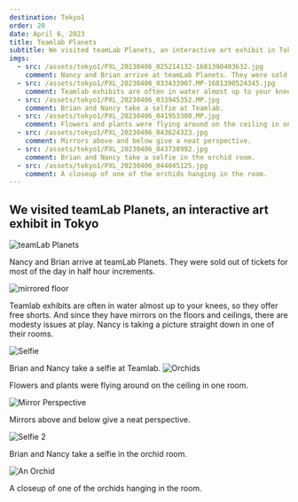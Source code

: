 ```yaml
---
destination: Tokyo1
order: 20
date: April 6, 2023
title: Teamlab Planets
subtitle: We visited teamLab Planets, an interactive art exhibit in Tokyo
imgs: 
  - src: /assets/tokyo1/PXL_20230406_025214132-1681390403632.jpg
    comment: Nancy and Brian arrive at teamLab Planets. They were sold out of tickets for most of the day in half hour increments.
  - src: /assets/tokyo1/PXL_20230406_033433907.MP-1681390524345.jpg
    comment: Teamlab exhibits are often in water almost up to your knees, so they offer free shorts. And since they have mirrors on the floors and ceilings, there are modesty issues at play. Nancy is taking a picture straight down in one of their rooms.
  - src: /assets/tokyo1/PXL_20230406_033945352.MP.jpg
    comment: Brian and Nancy take a selfie at Teamlab.
  - src: /assets/tokyo1/PXL_20230406_041953300.MP.jpg
    comment: Flowers and plants were flying around on the ceiling in one room.
  - src: /assets/tokyo1/PXL_20230406_043624323.jpg
    comment: Mirrors above and below give a neat perspective.
  - src: /assets/tokyo1/PXL_20230406_043738992.jpg
    comment: Brian and Nancy take a selfie in the orchid room.
  - src: /assets/tokyo1/PXL_20230406_044045125.jpg
    comment: A closeup of one of the orchids hanging in the room.
---
```


## We visited teamLab Planets, an interactive art exhibit in Tokyo

![teamLab Planets](/assets/tokyo1/PXL_20230406_025214132-1681390403632.jpg)

Nancy and Brian arrive at teamLab Planets. They were sold out of tickets for most of the day in half hour increments.

![mirrored floor](/assets/tokyo1/PXL_20230406_033433907.MP-1681390524345.jpg)

Teamlab exhibits are often in water almost up to your knees, so they offer free shorts. And since they have mirrors on the floors and ceilings, there are modesty issues at play. Nancy is taking a picture straight down in one of their rooms.

![Selfie](/assets/tokyo1/PXL_20230406_033945352.MP.jpg)

Brian and Nancy take a selfie at Teamlab.
![Orchids](/assets/tokyo1/PXL_20230406_041953300.MP.jpg)

Flowers and plants were flying around on the ceiling in one room.

![Mirror Perspective](/assets/tokyo1/PXL_20230406_043624323.jpg)

Mirrors above and below give a neat perspective.

![Selfie 2](/assets/tokyo1/PXL_20230406_043738992.jpg)

Brian and Nancy take a selfie in the orchid room.

![An Orchid](/assets/tokyo1/PXL_20230406_044045125.jpg)

A closeup of one of the orchids hanging in the room.
